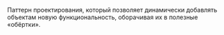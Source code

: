 Паттерн проектирования, который позволяет динамически добавлять объектам новую функциональность, оборачивая их в полезные «обёртки».